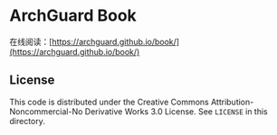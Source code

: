 # ArchGuard Book

在线阅读：[https://archguard.github.io/book/](https://archguard.github.io/book/)

## License

This code is distributed under the Creative Commons Attribution-Noncommercial-No Derivative Works 3.0  License. See `LICENSE` in this directory.

